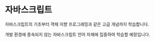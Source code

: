 # 자바스크립트 
자바스크립트의 기초부터 객체 지향 프로그래밍과 같은 고급 개념까지 학습합니다.

개발 환경에 종속되지 않는 자바스크립트 언어 자체에 집중하여 학습할 예정입니다.

